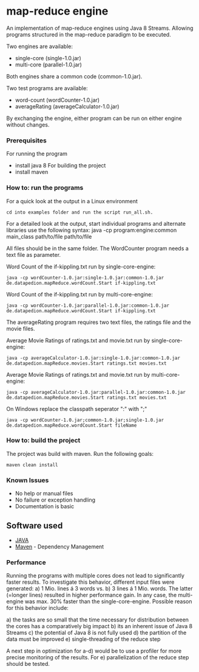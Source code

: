 # map-reduce engine

An implementation of map-reduce engines using Java 8 Streams.
Allowing programs structured in the map-reduce paradigm to be executed. 

Two engines are available:
- single-core (single-1.0.jar)
- multi-core  (parallel-1.0.jar)

Both engines share a common code (common-1.0.jar).

Two test programs are available:
- word-count (wordCounter-1.0.jar)
- averageRating (averageCalculator-1.0.jar) 

By exchanging the engine, either program can be run on either engine without changes.


### Prerequisites

For running the program
- install java 8 
For building the project
- install maven 


### How to: run the programs

For a quick look at the output in a Linux environment

```
cd into examples folder and run the script run_all.sh.

```

For a detailed look at the output, start individual programs and alternate libraries use the following syntax:
java -cp program:engine:common main_class path/to/file path/to/file


All files should be in the same folder. The WordCounter program needs a text file as parameter. 


Word Count of the if-kippling.txt run by single-core-engine: 

```
java -cp wordCounter-1.0.jar:single-1.0.jar:common-1.0.jar de.datapedion.mapReduce.wordCount.Start if-kippling.txt 

```

Word Count of the if-kippling.txt run by multi-core-engine:

```
java -cp wordCounter-1.0.jar:parallel-1.0.jar:common-1.0.jar de.datapedion.mapReduce.wordCount.Start if-kippling.txt

```


The averageRating program requires two text files, the ratings file and the movie files.


Average Movie Ratings of ratings.txt and movie.txt run by single-core-engine:

```
java -cp averageCalculator-1.0.jar:single-1.0.jar:common-1.0.jar de.datapedion.mapReduce.movies.Start ratings.txt movies.txt 
```


Average Movie Ratings of ratings.txt and movie.txt run by multi-core-engine:

```
java -cp averageCalculator-1.0.jar:parallel-1.0.jar:common-1.0.jar de.datapedion.mapReduce.movies.Start ratings.txt movies.txt
```


On Windows replace the classpath seperator ":" with ";"

```
java -cp wordCounter-1.0.jar;common-1.0.jar;single-1.0.jar de.datapedion.mapReduce.wordCount.Start fileName

```

### How to: build the project

The project was build with maven. Run the following goals:

```
maven clean install
```

### Known Issues

- No help or manual files
- No failure or exception handling 
- Documentation is basic


## Software used

* [JAVA](https://java.com/en/download/) 
* [Maven](https://maven.apache.org/) - Dependency Management


### Performance

Running the programs with multiple cores does not lead to significantly faster results. To investigate this behavior, different input files were generated: a) 1 Mio. lines á 3 words vs. b) 3 lines á 1 Mio. words. The latter (=longer lines) resulted in higher performance gain. In any case, the multi-engine was max. 30% faster than the single-core-engine.
Possible reason for this behavior include:

a) the tasks are so small that the time necessary for distribution between the cores has a comparatively big impact 
b) its an inherent issue of Java 8 Streams
c) the potential of Java 8 is not fully used
d) the partition of the data must be improved
e) single-threading of the reduce step

A next step in optimization for a-d) would be to use a profiler for more precise monitoring of the results. 
For e) parallelization of the reduce step should be tested. 








